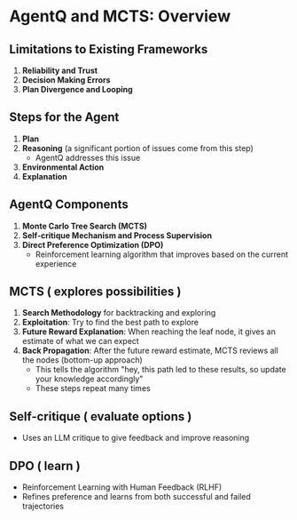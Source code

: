 # AgentQ and MCTS: Overview

## Limitations to Existing Frameworks

1. **Reliability and Trust**
2. **Decision Making Errors**
3. **Plan Divergence and Looping**

## Steps for the Agent

1. **Plan**
2. **Reasoning** (a significant portion of issues come from this step)  
   - AgentQ addresses this issue
3. **Environmental Action**
4. **Explanation**

## AgentQ Components

1. **Monte Carlo Tree Search (MCTS)**
2. **Self-critique Mechanism and Process Supervision**
3. **Direct Preference Optimization (DPO)**  
   - Reinforcement learning algorithm that improves based on the current experience

## MCTS ( explores possibilities )

1. **Search Methodology** for backtracking and exploring
2. **Exploitation**: Try to find the best path to explore
3. **Future Reward Explanation**: When reaching the leaf node, it gives an estimate of what we can expect
4. **Back Propagation**: After the future reward estimate, MCTS reviews all the nodes (bottom-up approach)  
   - This tells the algorithm "hey, this path led to these results, so update your knowledge accordingly"
   - These steps repeat many times

## Self-critique ( evaluate options )

- Uses an LLM critique to give feedback and improve reasoning

## DPO ( learn )

- Reinforcement Learning with Human Feedback (RLHF)
- Refines preference and learns from both successful and failed trajectories
